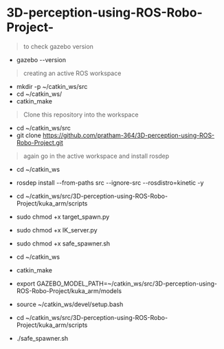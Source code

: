 # 3D-perception-using-ROS-Robo-Project-
> to check gazebo version
* gazebo --version
> creating an active ROS workspace
* mkdir -p ~/catkin_ws/src
* cd ~/catkin_ws/
* catkin_make
> Clone this repository into the workspace
* cd ~/catkin_ws/src
* git clone https://github.com/pratham-364/3D-perception-using-ROS-Robo-Project.git
> again go in the active workspace and install rosdep
* cd ~/catkin_ws
* rosdep install --from-paths src --ignore-src --rosdistro=kinetic -y
* cd ~/catkin_ws/src/3D-perception-using-ROS-Robo-Project/kuka_arm/scripts
* sudo chmod +x target_spawn.py
* sudo chmod +x IK_server.py
* sudo chmod +x safe_spawner.sh

* cd ~/catkin_ws
* catkin_make

* export GAZEBO_MODEL_PATH=~/catkin_ws/src/3D-perception-using-ROS-Robo-Project/kuka_arm/models

* source ~/catkin_ws/devel/setup.bash

* cd ~/catkin_ws/src/3D-perception-using-ROS-Robo-Project/kuka_arm/scripts
* ./safe_spawner.sh

